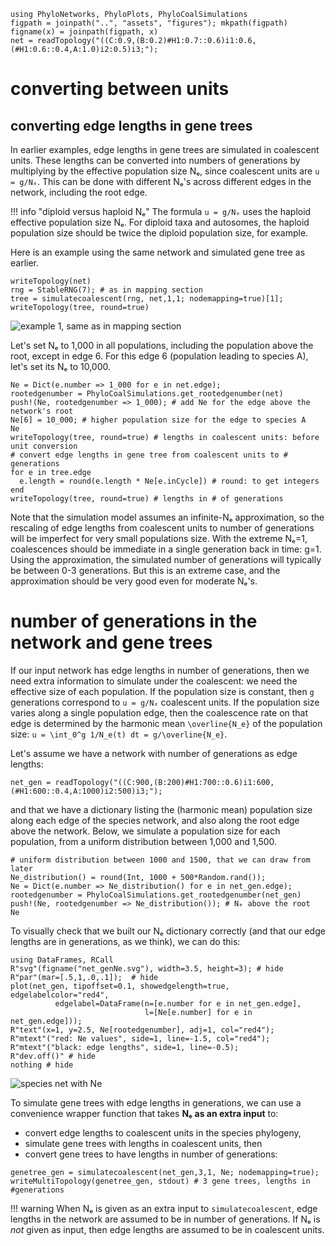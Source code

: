 ```@setup converting
using PhyloNetworks, PhyloPlots, PhyloCoalSimulations
figpath = joinpath("..", "assets", "figures"); mkpath(figpath)
figname(x) = joinpath(figpath, x)
net = readTopology("((C:0.9,(B:0.2)#H1:0.7::0.6)i1:0.6,(#H1:0.6::0.4,A:1.0)i2:0.5)i3;");
```

# converting between units

## converting edge lengths in gene trees

In earlier examples, edge lengths in gene trees are simulated in coalescent units.
These lengths can be converted into numbers of generations by multiplying by
the effective population size Nₑ, since coalescent units are `u = g/Nₑ`.
This can be done with different Nₑ's across different edges in the network,
including the root edge.

!!! info "diploid versus haploid Nₑ"
    The formula `u = g/Nₑ` uses the haploid effective population size Nₑ.
    For diploid taxa and autosomes, the haploid population size should be twice
    the diploid population size, for example.

Here is an example using the same network and simulated gene tree as earlier.
```@repl converting
writeTopology(net)
rng = StableRNG(7); # as in mapping section
tree = simulatecoalescent(rng, net,1,1; nodemapping=true)[1];
writeTopology(tree, round=true)
```
![example 1, same as in mapping section](../assets/figures/genetree_example1.svg)

Let's set Nₑ to 1,000 in all populations, including the population above the root,
except in edge 6. For this edge 6 (population leading to species A),
let's set its Nₑ to 10,000.

```@repl converting
Ne = Dict(e.number => 1_000 for e in net.edge);
rootedgenumber = PhyloCoalSimulations.get_rootedgenumber(net)
push!(Ne, rootedgenumber => 1_000); # add Ne for the edge above the network's root
Ne[6] = 10_000; # higher population size for the edge to species A
Ne
writeTopology(tree, round=true) # lengths in coalescent units: before unit conversion
# convert edge lengths in gene tree from coalescent units to # generations
for e in tree.edge
  e.length = round(e.length * Ne[e.inCycle]) # round: to get integers
end
writeTopology(tree, round=true) # lengths in # of generations
```

Note that the simulation model assumes an infinite-Nₑ approximation,
so the rescaling of edge lengths from coalescent units to number of generations
will be imperfect for very small populations size. With the extreme Nₑ=1,
coalescences should be immediate in a single generation back in time: g=1.
Using the approximation, the simulated number of generations will typically be
between 0-3 generations. But this is an extreme case, and the approximation
should be very good even for moderate Nₑ's.

# number of generations in the network and gene trees

If our input network has edge lengths in number of generations,
then we need extra information to simulate under the coalescent:
we need the effective size of each population. If the population
size is constant, then `g` generations correspond to `u = g/Nₑ`
coalescent units. If the population size varies along a single population edge,
then the coalescence rate on that edge is determined by the harmonic mean
``\overline{N_e}`` of the population size:
``u = \int_0^g 1/N_e(t) dt = g/\overline{N_e}``.

Let's assume we have a network with number of generations as edge lengths:
```@repl converting
net_gen = readTopology("((C:900,(B:200)#H1:700::0.6)i1:600,(#H1:600::0.4,A:1000)i2:500)i3;");
```
and that we have a dictionary listing the (harmonic mean) population
size along each edge of the species network, and also along the root edge
above the network. Below, we simulate a population size for each population,
from a uniform distribution between 1,000 and 1,500.

```@repl converting
# uniform distribution between 1000 and 1500, that we can draw from later
Ne_distribution() = round(Int, 1000 + 500*Random.rand());
Ne = Dict(e.number => Ne_distribution() for e in net_gen.edge);
rootedgenumber = PhyloCoalSimulations.get_rootedgenumber(net_gen)
push!(Ne, rootedgenumber => Ne_distribution()); # Nₑ above the root
Ne
```

To visually check that we built our Nₑ dictionary correctly
(and that our edge lengths are in generations, as we think),
we can do this:

```@example converting
using DataFrames, RCall
R"svg"(figname("net_genNe.svg"), width=3.5, height=3); # hide
R"par"(mar=[.5,1,.0,.1]);  # hide
plot(net_gen, tipoffset=0.1, showedgelength=true, edgelabelcolor="red4",
          edgelabel=DataFrame(n=[e.number for e in net_gen.edge],
                              l=[Ne[e.number] for e in net_gen.edge]));
R"text"(x=1, y=2.5, Ne[rootedgenumber], adj=1, col="red4");
R"mtext"("red: Ne values", side=1, line=-1.5, col="red4");
R"mtext"("black: edge lengths", side=1, line=-0.5);
R"dev.off()" # hide
nothing # hide
```
![species net with Ne](../assets/figures/net_genNe.svg)

To simulate gene trees with edge lengths in generations, we can use a
convenience wrapper function that takes **Nₑ as an extra input** to:
- convert edge lengths to coalescent units in the species phylogeny,
- simulate gene trees with lengths in coalescent units, then
- convert gene trees to have lengths in number of generations:

```@repl converting
genetree_gen = simulatecoalescent(net_gen,3,1, Ne; nodemapping=true);
writeMultiTopology(genetree_gen, stdout) # 3 gene trees, lengths in #generations
```

!!! warning
    When Nₑ is given as an extra input to `simulatecoalescent`,
    edge lengths in the network are assumed to be in number of generations.
    If Nₑ is *not* given as input, then edge lengths are assumed to be
    in coalescent units.
